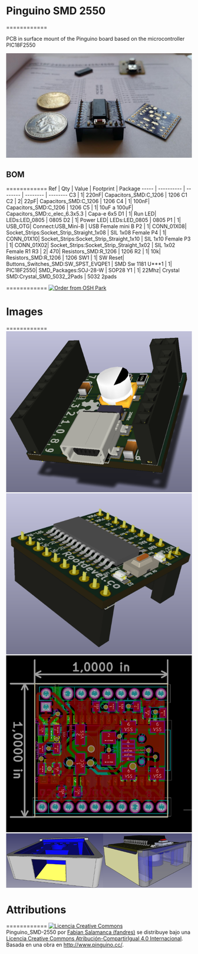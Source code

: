 # Pinguino SMD 2550
============

PCB in surface mount of the Pinguino board based on the microcontroller PIC18F2550 

![Pinguino_SMD-2550](/images/Pinguino_SMD-2550.jpg)

## BOM 
============
Ref | Qty | Value | Footprint | Package
----- | ---------- | -------- | -------- | --------
C3 | 1| 220nF| Capacitors_SMD:C_1206 | 1206
C1 C2 | 2| 22pF| Capacitors_SMD:C_1206 | 1206
C4 | 1| 100nF| Capacitors_SMD:C_1206 | 1206
C5 | 1| 10uF a 100uF| Capacitors_SMD:c_elec_6.3x5.3 | Capa-e 6x5
D1 | 1| Run LED| LEDs:LED_0805 | 0805
D2 | 1| Power LED| LEDs:LED_0805 | 0805
P1 | 1| USB_OTG| Connect:USB_Mini-B | USB Female mini B 
P2 | 1| CONN_01X08| Socket_Strips:Socket_Strip_Straight_1x08 | SIL 1x08 Female
P4 | 1| CONN_01X10| Socket_Strips:Socket_Strip_Straight_1x10 | SIL 1x10 Female
P3 | 1| CONN_01X02| Socket_Strips:Socket_Strip_Straight_1x02 | SIL 1x02 Female
R1 R3 | 2| 470| Resistors_SMD:R_1206 | 1206
R2 | 1| 10k| Resistors_SMD:R_1206 | 1206
SW1 | 1| SW Reset| Buttons_Switches_SMD:SW_SPST_EVQPE1 | SMD Sw 1181
U***1 | 1| PIC18F2550| SMD_Packages:SOJ-28-W | SOP28
Y1 | 1| 22Mhz| Crystal SMD:Crystal_SMD_5032_2Pads | 5032 2pads

============
<a href="https://oshpark.com/shared_projects/N5pZkoHF"><img src="https://oshpark.com/assets/badge-5b7ec47045b78aef6eb9d83b3bac6b1920de805e9a0c227658eac6e19a045b9c.png" alt="Order from OSH Park"></img></a>

# Images
============
![3DF_Pinguino_SMD-2550](/images/3D_View-F.png)
![3DB_Pinguino_SMD-2550](/images/3D_View-B.png)
![PCB_Pinguino_SMD-2550](/images/PCB_Kicad.png)
![Cape_Pinguino_SMD-2550](/images/case-Pinguino_SMD-2550.png)

# Attributions
============
<a rel="license" href="http://creativecommons.org/licenses/by-sa/4.0/"><img alt="Licencia Creative Commons" style="border-width:0" src="https://i.creativecommons.org/l/by-sa/4.0/88x31.png" /></a><br /><span xmlns:dct="http://purl.org/dc/terms/" property="dct:title">Pinguino_SMD-2550</span> por <a xmlns:cc="http://creativecommons.org/ns#" href="https://github.com/fandres/pinguino_SMD-2550" property="cc:attributionName" rel="cc:attributionURL">Fabian Salamanca (fandres)</a> se distribuye bajo una <a rel="license" href="http://creativecommons.org/licenses/by-sa/4.0/">Licencia Creative Commons Atribución-CompartirIgual 4.0 Internacional</a>.<br />Basada en una obra en <a xmlns:dct="http://purl.org/dc/terms/" href="http://www.pinguino.cc/" rel="dct:source">http://www.pinguino.cc/</a>.